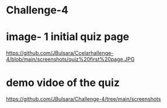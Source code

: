 # Challenge-4
# image- 1 initial quiz page
 https://github.com/JBulsara/Ccelarhallenge-4/blob/main/screenshots/quiz%20first%20page.JPG

 # demo vidoe of the quiz
 https://github.com/JBulsara/Challenge-4/tree/main/screenshots

